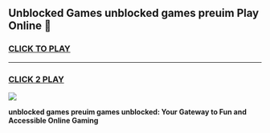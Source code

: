 
## Unblocked Games unblocked games preuim Play Online 👋
<h3>
<a href="https://news.freeplayer.one?title=unblocked_games_preuim&ref=17F">CLICK TO PLAY</a></h3>
<hr>

<h3>
<a href="https://news.freeplayer.one?title=unblocked_games_preuim&ref=17F">CLICK 2 PLAY</a>
  
</h3>

<a href="https://news.freeplayer.one?title=unblocked_games_preuim&ref=17F/"><img src="https://clearcache.store/games.png"></a>


**unblocked games preuim games unblocked: Your Gateway to Fun and Accessible Online Gaming**

